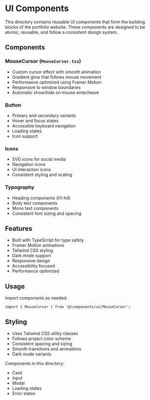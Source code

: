 # UI Components

This directory contains reusable UI components that form the building blocks of the portfolio website. These components are designed to be atomic, reusable, and follow a consistent design system.

## Components

### MouseCursor (`MouseCursor.tsx`)
- Custom cursor effect with smooth animation
- Gradient glow that follows mouse movement
- Performance optimized using Framer Motion
- Responsive to window boundaries
- Automatic show/hide on mouse enter/leave

### Button
- Primary and secondary variants
- Hover and focus states
- Accessible keyboard navigation
- Loading states
- Icon support

### Icons
- SVG icons for social media
- Navigation icons
- UI interaction icons
- Consistent styling and scaling

### Typography
- Heading components (h1-h4)
- Body text components
- Mono text components
- Consistent font sizing and spacing

## Features
- Built with TypeScript for type safety
- Framer Motion animations
- Tailwind CSS styling
- Dark mode support
- Responsive design
- Accessibility focused
- Performance optimized

## Usage
Import components as needed:
```tsx
import { MouseCursor } from '@/components/ui/MouseCursor';
```

## Styling
- Uses Tailwind CSS utility classes
- Follows project color scheme
- Consistent spacing and sizing
- Smooth transitions and animations
- Dark mode variants

Components in this directory:
- Card
- Input
- Modal
- Loading states
- Error states 